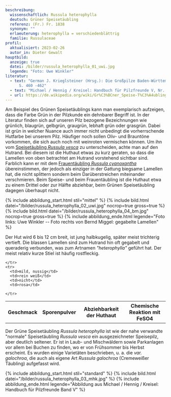 ```yaml
---
beschreibung:
  wissenschaftlich: Russula heterophylla
  deutsch: Grüner Speisetäubling
  referenz: (Fr.) Fr. 1838
  synonym: ""
  erlaeuterung: heterophylla = verschiedenblättrig
  familie: Russulaceae
profil:
  aktualisiert: 2023-02-26
  autor_in: Dieter Gewalt
hauptbild:
  anzeige: true
  datei: /bilder/russula_heterophylla_01_uwi.jpg
  legende: "Foto: Uwe Winkler"
literatur:
  - text: "German J. Krieglsteiner (Hrsg.): Die Großpilze Baden-Württembergs Band 2
      S. 460 -462"
  - text: "Michael / Hennig / Kreisel: Handbuch für Pilzfreunde V, Nr. 90"
  - url: https://de.wikipedia.org/wiki/Gr%C3%BCner_Speise-T%C3%A4ubling
---
```

Am Beispiel des Grünen Speisetäublings kann man exemplarisch aufzeigen, dass die Farbe Grün in der Pilzkunde ein dehnbarer Begriff ist. In der Literatur finden sich auf unseren Pilz bezogene Bezeichnungen wie grünlich, blaugrün, gelbgrün, graugrün, lebhaft grün oder grasgrün. Dabei ist grün in welcher Nuance auch immer nicht unbedingt die vorherrschende Hutfarbe bei unserem Pilz. Häufiger noch sollen Oliv- und Brauntöne vorkommen, die sich auch noch mit weinroten vermischen können. Um ihn vom [Speisetäubling *Russula vesca*](https://fundkorb.de/pilze/russula-vesca-speiset%C3%A4ubling) zu unterscheiden, achte man auf den Hutrand. Bei diesem ist die Huthaut etwas zu kurz geraten, so dass die Lamellen von oben betrachtet am Hutrand vorstehend sichtbar sind. Farblich kann er mit dem [Frauentäubling *Russula cyanoxantha*](/pilze/russula-cyanoxantha-frauentäubling) übereinstimmen, der jedoch als einziger in der Gattung biegsame Lamellen hat, die nicht splittern sondern beim Darüberstreichen miteinander verschmieren. Beim Speise- und beim Frauentäubling ist die Huthaut etwa zu einem Drittel oder zur Hälfte abziehbar, beim Grünen Speisetäubling dagegen überhaupt nicht.

{% include abbildung_start.html stil="mittel" %}
{% include bild.html datei="/bilder/russula_heterophylla_02_uwi.jpg" nocrop=true gross=true %}
{% include bild.html datei="/bilder/russula_heterophylla_04_bm.jpg" nocrop=true gross=true %}
{% include abbildung_ende.html legende="Foto links: Uwe Winkler -- Foto rechts von Bernd Miggel: gegabelte Lamellen" %}

Der Hut wird 6 bis 12 cm breit, ist jung halbkugelig, später meist trichterig vertieft. Die blassen Lamellen sind zum Hutrand hin oft gegabelt und queraderig verbunden, was zum Artnamen *"heterophylla"* geführt hat. Der meist relativ kurze Stiel ist häufig rostfleckig.

<div class="table-responsive">
  <table class="table taeubling">
    <tr>
      <th rowspan="2">Geschmack</th>
      <th rowspan="2">Sporenpulver</th>
      <th rowspan="2">Abziehbarkeit der Huthaut</th>
      <th colspan="3" class="text-center">Chemische Reaktion mit FeSO4</th>
    </tr>
    <tr>
     
      
    </tr>
    <tr>
      <td>mild, nussig</td>
      <td>rein weiß</td>
      <td>nicht</td>
      <td>rosa</td>
       
    </tr>
  </table>
</div>

Der Grüne Speisetäubling *Russula heterophylla* ist wie der nahe verwandte "normale" Speisetäubling *Russula vesca* ein ausgezeichneter Speisepilz, aber deutlich seltener. Er ist in Laub- und Mischwäldern sowie Parkanlagen vor allem bei Buchen zu finden, wo er von Frühsommer bis Herbst erscheint. Es wurden einige Varietäten beschrieben, u. a. die *var. galochroa*, die auch als eigene Art *Russula galochroa* (Cremeweißer Täubling) aufgefasst wird.

{% include abbildung_start.html stil="standard" %}
{% include bild.html datei="/bilder/russula_heterophylla_03_mhk.jpg" %}
{% include abbildung_ende.html legende="Abbildung aus Michael / Hennig / Kreisel: Handbuch für Pilzfreunde Band V" %}
